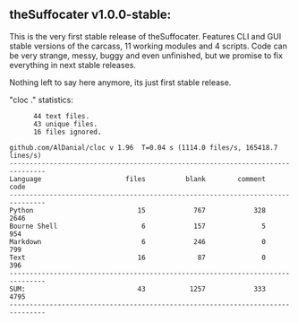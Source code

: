 ## theSuffocater v1.0.0-stable:

This is the very first stable release of theSuffocater.
Features CLI and GUI stable versions of the carcass, 11 working modules and 4 scripts.
Code can be very strange, messy, buggy and even unfinished, but we promise to fix
everything in next stable releases.

Nothing left to say here anymore, its just first stable release.

"cloc ." statistics:

```text
      44 text files.
      43 unique files.                              
      16 files ignored.

github.com/AlDanial/cloc v 1.96  T=0.04 s (1114.0 files/s, 165418.7 lines/s)
-------------------------------------------------------------------------------
Language                     files          blank        comment           code
-------------------------------------------------------------------------------
Python                          15            767            328           2646
Bourne Shell                     6            157              5            954
Markdown                         6            246              0            799
Text                            16             87              0            396
-------------------------------------------------------------------------------
SUM:                            43           1257            333           4795
-------------------------------------------------------------------------------
```
